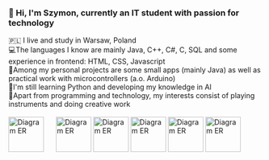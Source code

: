 ### 👋 Hi, I'm Szymon, currently an IT student with passion for technology <br/>
🇵🇱 I live and study in Warsaw, Poland <br/>
💻The languages I know are mainly Java, C++, C#, C, SQL and some experience in frontend: HTML, CSS, Javascript <br/>
🎨Among my personal projects are some small apps (mainly Java) as well as practical work with microcontrollers (a.o. Arduino) <br/>
🌱I'm still learning Python and developing my knowledge in AI <br/>
🎹Apart from programming and technology, my interests consist of playing instruments and doing creative work <br/>
<br/>
<img src="https://github.com/user-attachments/assets/4d2f0b31-7e47-4515-810b-d7a44f7fe661" alt="Diagram ER" width="70" height="70" style="margin-right:20px;">
<img src="https://github.com/user-attachments/assets/09cbd8ba-90f8-4143-8d14-3a1caebcc5f9" alt="Diagram ER" width="70" height="70">
<img src="https://github.com/user-attachments/assets/1eed5910-0f0b-49ef-a282-7b77f2cfd2a5" alt="Diagram ER" width="70" height="70">
<img src="https://github.com/user-attachments/assets/6e69c5d6-5569-4911-a665-7b54720c5816" alt="Diagram ER" width="70" height="70">
<img src="https://github.com/user-attachments/assets/7139471a-317f-4e46-98a8-9ff523736e70" alt="Diagram ER" width="70" height="70">
<img src="https://github.com/user-attachments/assets/2011d576-ab6a-40d6-8aa1-32ec00c2f719" alt="Diagram ER" width="70" height="70">

